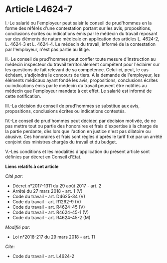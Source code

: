 # Article L4624-7

I.-Le salarié ou l'employeur peut saisir le conseil de prud'hommes en la forme des référés d'une contestation portant sur les
avis, propositions, conclusions écrites ou indications émis par le médecin du travail reposant sur des éléments de nature
médicale en application des articles L. 4624-2, L. 4624-3 et L. 4624-4. Le médecin du travail, informé de la contestation par
l'employeur, n'est pas partie au litige.

II.-Le conseil de prud'hommes peut confier toute mesure d'instruction au médecin inspecteur du travail territorialement
compétent pour l'éclairer sur les questions de fait relevant de sa compétence. Celui-ci, peut, le cas échéant, s'adjoindre le
concours de tiers. A la demande de l'employeur, les éléments médicaux ayant fondé les avis, propositions, conclusions écrites
ou indications émis par le médecin du travail peuvent être notifiés au médecin que l'employeur mandate à cet effet. Le
salarié est informé de cette notification.

III.-La décision du conseil de prud'hommes se substitue aux avis, propositions, conclusions écrites ou indications contestés.

IV.-Le conseil de prud'hommes peut décider, par décision motivée, de ne pas mettre tout ou partie des honoraires et frais
d'expertise à la charge de la partie perdante, dès lors que l'action en justice n'est pas dilatoire ou abusive. Ces
honoraires et frais sont réglés d'après le tarif fixé par un arrêté conjoint des ministres chargés du travail et du budget.

V.-Les conditions et les modalités d'application du présent article sont définies par décret en Conseil d'Etat.

**Liens relatifs à cet article**

_Cité par_:

  - Décret n°2017-1311 du 29 août 2017 - art. 2
  - Arrêté du 27 mars 2018 - art. 1 (V)
  - Code du travail - art. D4625-34 (V)
  - Code du travail - art. R1262-9 (V)
  - Code du travail - art. R4624-45 (V)
  - Code du travail - art. R4624-45-1 (V)
  - Code du travail - art. R4624-45-2 (M)

_Modifié par_:

  - Loi n°2018-217 du 29 mars 2018 - art. 11

_Cite_:

  - Code du travail - art. L4624-2
